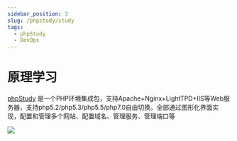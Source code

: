```yaml
---
sidebar_position: 3
slug: /phpstudy/study
tags:
  - phpStudy
  - DevOps
---
```


# 原理学习

[phpStudy](https://www.xp.cn/) 是一个PHP环境集成包，支持Apache+Nginx+LightTPD+IIS等Web服务器，支持php5.2/php5.3/php5.5/php7.0自由切换。全部通过图形化界面实现，配置和管理多个网站、配置域名、管理服务、管理端口等

![](https://oss.aliyuncs.com/netmarket/product/f5117a63-085a-4dd3-80d0-414852eb6529.jpg)